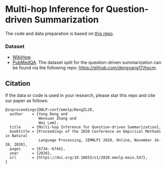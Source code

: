 # Multi-hop Inference for Question-driven Summarization

The code and data preparation is based on [this repo](https://github.com/abisee/pointer-generator). 

### Dataset
- [WikiHow](https://github.com/mahnazkoupaee/WikiHow-Dataset).
- [PubMedQA](https://github.com/pubmedqa/pubmedqa). The dataset split for the question-driven summarization can be found via the following repo: https://github.com/dengyang17/hscm.

## Citation
If the data or code is used in your research, please star this repo and cite our paper as follows:
```
@inproceedings{DBLP:conf/emnlp/DengZL20,
  author    = {Yang Deng and
               Wenxuan Zhang and
               Wai Lam},
  title     = {Multi-hop Inference for Question-driven Summarization},
  booktitle = {Proceedings of the 2020 Conference on Empirical Methods in Natural
               Language Processing, {EMNLP} 2020, Online, November 16-20, 2020},
  pages     = {6734--6744},
  year      = {2020},
  url       = {https://doi.org/10.18653/v1/2020.emnlp-main.547},
}

